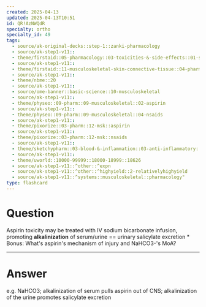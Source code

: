 ```yaml
---
created: 2025-04-13
updated: 2025-04-13T10:51
id: QR!AzNWQdR
specialty: ortho
specialty_id: 49
tags:
  - source/ak-original-decks::step-1::zanki-pharmacology
  - source/ak-step1-v11::
  - theme/firstaid::05-pharmacology::03-toxicities-&-side-effects::01-specific-toxicity-treatments
  - source/ak-step1-v11::
  - theme/firstaid::11-musculoskeletal-skin-connective-tissue::04-pharm::03-aspirin
  - source/ak-step1-v11::
  - theme/nbme::20
  - source/ak-step1-v11::
  - source/ome-banner::basic-science::10-musculoskeletal
  - source/ak-step1-v11::
  - theme/physeo::09-pharm::09-musculoskeletal::02-aspirin
  - source/ak-step1-v11::
  - theme/physeo::09-pharm::09-musculoskeletal::04-nsaids
  - source/ak-step1-v11::
  - theme/pixorize::03-pharm::12-msk::aspirin
  - source/ak-step1-v11::
  - theme/pixorize::03-pharm::12-msk::nsaids
  - source/ak-step1-v11::
  - theme/sketchypharm::03-blood-&-inflammation::03-anti-inflammatory::01-nsaids
  - source/ak-step1-v11::
  - theme/uworld::10000-99999::18000-18999::18626
  - source/ak-step1-v11::^other::^expn
  - source/ak-step1-v11::^other::^highyield::2-relativelyhighyield
  - source/ak-step1-v11::^systems::musculoskeletal::pharmacology"
type: flashcard
---
```


# Question
Aspirin toxicity may be treated with IV sodium bicarbonate infusion, promoting **alkalinization** of serum/urine == urinary salicylate excretion   * Bonus: What's aspirin's mechanism of injury and NaHCO3-'s MoA?

---

# Answer
e.g. NaHCO3; alkalinization of serum pulls aspirin out of CNS; alkalinization of the urine promotes salicylate excretion